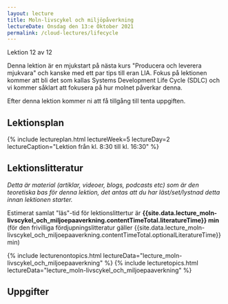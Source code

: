 ```yaml
---
layout: lecture
title: Moln-livscykel och miljöpåverkning
lectureDate: Onsdag den 13:e Oktober 2021
permalink: /cloud-lectures/lifecycle
---
```


Lektion 12 av 12

Denna lektion är en mjukstart på nästa kurs "Producera och leverera mjukvara" och kanske med ett par tips till eran LIA. Fokus på lektionen kommer att bli det som kallas Systems Development Life Cycle (SDLC) och vi kommer såklart att fokusera på hur molnet påverkar denna.

Efter denna lektion kommer ni att få tillgång till tenta uppgiften.

## Lektionsplan

{% include lectureplan.html lectureWeek=5 lectureDay=2 lectureCaption="Lektion från kl. 8:30 till kl. 16:30" %}

## Lektionslitteratur
*Detta är material (artiklar, videoer, blogs, podcasts etc) som är den teoretiska bas för denna lektion, det antas att du har läst/set/lystnad detta innan lektionen starter.*


Estimerat samlat "läs"-tid för lektionslittertur är **{{site.data.lecture_moln-livscykel_och_miljoepaaverkning.contentTimeTotal.literatureTime}} min** (för den frivilliga fördjupningslitteratur gäller {{site.data.lecture_moln-livscykel_och_miljoepaaverkning.contentTimeTotal.optionalLiteratureTime}} min)

{% include lecturenontopics.html lectureData="lecture_moln-livscykel_och_miljoepaaverkning" %}
{% include lecturetopics.html lectureData="lecture_moln-livscykel_och_miljoepaaverkning" %}

## Uppgifter

